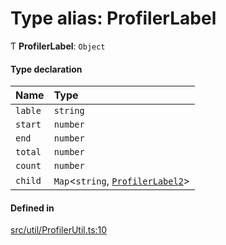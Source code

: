 # Type alias: ProfilerLabel

Ƭ **ProfilerLabel**: `Object`

#### Type declaration

| Name | Type |
| :------ | :------ |
| `lable` | `string` |
| `start` | `number` |
| `end` | `number` |
| `total` | `number` |
| `count` | `number` |
| `child` | `Map`\<`string`, [`ProfilerLabel2`](ProfilerLabel2.md)\> |

#### Defined in

[src/util/ProfilerUtil.ts:10](https://github.com/Orillusion/orillusion/blob/main/src/util/ProfilerUtil.ts#L10)
